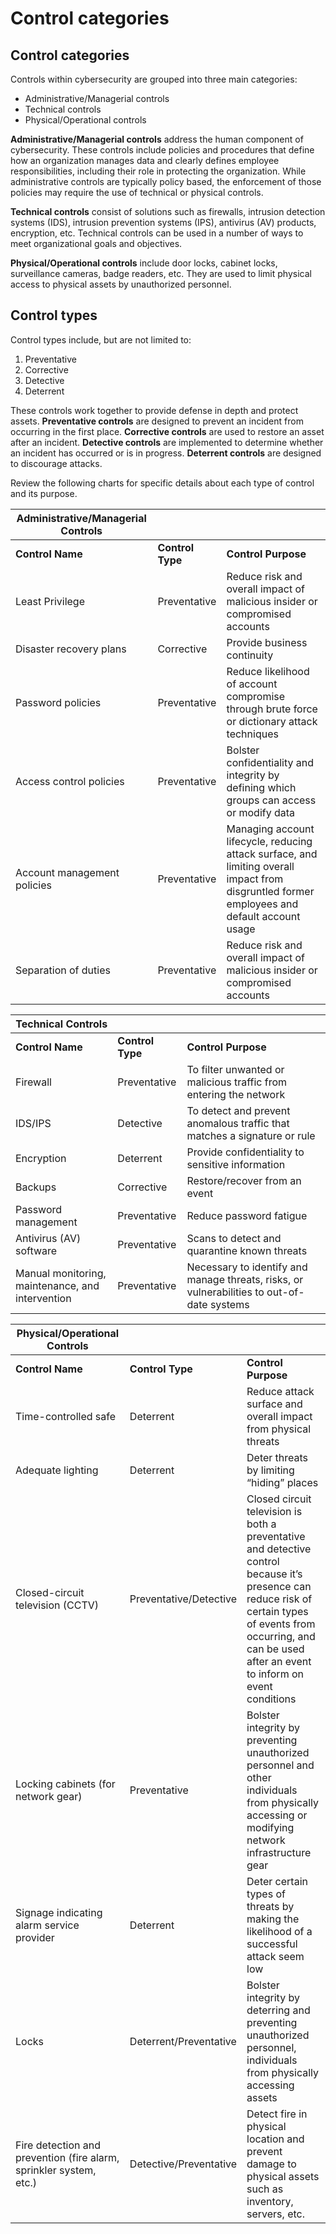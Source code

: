 # Control categories

## Control categories

Controls within cybersecurity are grouped into three main categories:

- Administrative/Managerial controls
- Technical controls
- Physical/Operational controls

**Administrative/Managerial controls** address the human component of cybersecurity. These controls include policies and procedures that define how an organization manages data and clearly defines employee responsibilities, including their role in protecting the organization. While administrative controls are typically policy based, the enforcement of those policies may require the use of technical or physical controls.

**Technical controls** consist of solutions such as firewalls, intrusion detection systems (IDS), intrusion prevention systems (IPS), antivirus (AV) products, encryption, etc. Technical controls can be used in a number of ways to meet organizational goals and objectives.

**Physical/Operational controls** include door locks, cabinet locks, surveillance cameras, badge readers, etc. They are used to limit physical access to physical assets by unauthorized personnel.

## Control types

Control types include, but are not limited to:

1. Preventative
2. Corrective
3. Detective
4. Deterrent

These controls work together to provide defense in depth and protect assets. **Preventative controls** are designed to prevent an incident from occurring in the first place. **Corrective controls** are used to restore an asset after an incident. **Detective controls** are implemented to determine whether an incident has occurred or is in progress. **Deterrent controls** are designed to discourage attacks.

Review the following charts for specific details about each type of control and its purpose.

| Administrative/Managerial Controls |                  |                                                                                                                                              |
| ---------------------------------- | :--------------- | :------------------------------------------------------------------------------------------------------------------------------------------- |
| **Control Name**                   | **Control Type** | **Control Purpose**                                                                                                                          |
| Least Privilege                    | Preventative     | Reduce risk and overall impact of malicious insider or compromised accounts                                                                  |
| Disaster recovery plans            | Corrective       | Provide business continuity                                                                                                                  |
| Password policies                  | Preventative     | Reduce likelihood of account compromise through brute force or dictionary attack techniques                                                  |
| Access control policies            | Preventative     | Bolster confidentiality and integrity by defining which groups can access or modify data                                                     |
| Account management policies        | Preventative     | Managing account lifecycle, reducing attack surface, and limiting overall impact from disgruntled former employees and default account usage |
| Separation of duties               | Preventative     | Reduce risk and overall impact of malicious insider or compromised accounts                                                                  |

| Technical Controls                               |                  |                                                                                            |
| ------------------------------------------------ | :--------------- | :----------------------------------------------------------------------------------------- |
| **Control Name**                                 | **Control Type** | **Control Purpose**                                                                        |
| Firewall                                         | Preventative     | To filter unwanted or malicious traffic from entering the network                          |
| IDS/IPS                                          | Detective        | To detect and prevent anomalous traffic that matches a signature or rule                   |
| Encryption                                       | Deterrent        | Provide confidentiality to sensitive information                                           |
| Backups                                          | Corrective       | Restore/recover from an event                                                              |
| Password management                              | Preventative     | Reduce password fatigue                                                                    |
| Antivirus (AV) software                          | Preventative     | Scans to detect and quarantine known threats                                               |
| Manual monitoring, maintenance, and intervention | Preventative     | Necessary to identify and manage threats, risks, or vulnerabilities to out-of-date systems |

| Physical/Operational Controls                                      |                        |                                                                                                                                                                                                                      |
| ------------------------------------------------------------------ | :--------------------- | :------------------------------------------------------------------------------------------------------------------------------------------------------------------------------------------------------------------- |
| **Control Name**                                                   | **Control Type**       | **Control Purpose**                                                                                                                                                                                                  |
| Time-controlled safe                                               | Deterrent              | Reduce attack surface and overall impact from physical threats                                                                                                                                                       |
| Adequate lighting                                                  | Deterrent              | Deter threats by limiting “hiding” places                                                                                                                                                                            |
| Closed-circuit television (CCTV)                                   | Preventative/Detective | Closed circuit television is both a preventative and detective control because it’s presence can reduce risk of certain types of events from occurring, and can be used after an event to inform on event conditions |
| Locking cabinets (for network gear)                                | Preventative           | Bolster integrity by preventing unauthorized personnel and other individuals from physically accessing or modifying network infrastructure gear                                                                      |
| Signage indicating alarm service provider                          | Deterrent              | Deter certain types of threats by making the likelihood of a successful attack seem low                                                                                                                              |
| Locks                                                              | Deterrent/Preventative | Bolster integrity by deterring and preventing unauthorized personnel, individuals from physically accessing assets                                                                                                   |
| Fire detection and prevention (fire alarm, sprinkler system, etc.) | Detective/Preventative | Detect fire in physical location and prevent damage to physical assets such as inventory, servers, etc.                                                                                                              |
